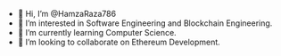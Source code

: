 - 👋 Hi, I’m @HamzaRaza786
- 👀 I’m interested in Software Engineering and Blockchain Engineering.
- 🌱 I’m currently learning Computer Science.
- 💞️ I’m looking to collaborate on Ethereum Development.

<!---
HamzaRaza786/HamzaRaza786 is a ✨ special ✨ repository because its `README.md` (this file) appears on your GitHub profile.
You can click the Preview link to take a look at your changes.
--->
